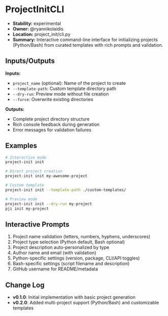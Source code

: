 # ProjectInitCLI

- **Stability:** experimental
- **Owner:** @ryannikolaidis
- **Location:** project_init/cli.py
- **Summary:** Interactive command-line interface for initializing projects (Python/Bash) from curated templates with rich prompts and validation.

## Inputs/Outputs

**Inputs:**
- `project_name` (optional): Name of the project to create
- `--template-path`: Custom template directory path
- `--dry-run`: Preview mode without file creation
- `--force`: Overwrite existing directories

**Outputs:**
- Complete project directory structure
- Rich console feedback during generation
- Error messages for validation failures

## Examples

```bash
# Interactive mode
project-init init

# Direct project creation
project-init init my-awesome-project

# Custom template
project-init init --template-path ./custom-templates/

# Preview mode
project-init init --dry-run my-project
pji init my-project
```

## Interactive Prompts

1. Project name validation (letters, numbers, hyphens, underscores)
2. Project type selection (Python default, Bash optional)
3. Project description auto-personalized by type
4. Author name and email (with validation)
5. Python-specific settings (version, package, CLI/API toggles)
6. Bash-specific settings (script filename and description)
7. GitHub username for README/metadata

## Change Log

- **v0.1.0**: Initial implementation with basic project generation
- **v0.2.0**: Added multi-project support (Python/Bash) and customizable templates
